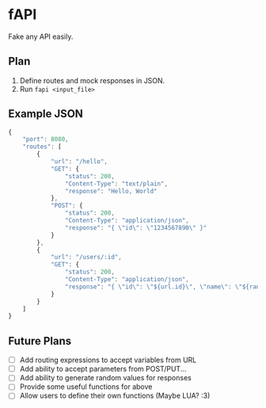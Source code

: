 # fAPI
Fake any API easily.

## Plan

1. Define routes and mock responses in JSON.
2. Run `fapi <input_file>`

## Example JSON

```js
{
    "port": 8080,
    "routes": [
        {
            "url": "/hello",
            "GET": {
                "status": 200,
                "Content-Type": "text/plain",
                "response": "Hello, World"
            },
            "POST": {
                "status": 200,
                "Content-Type": "application/json",
                "response": "{ \"id\": \"1234567890\" }"
            }
        },
        {
            "url": "/users/:id",
            "GET": {
                "status": 200,
                "Content-Type": "application/json",
                "response": "{ \"id\": \"${url.id}\", \"name\": \"${random_name()}\", \"age\": \"${random_int(18, 50)}\" }"
            }
        }
    ]
}
```

## Future Plans

- [ ] Add routing expressions to accept variables from URL
- [ ] Add ability to accept parameters from POST/PUT...
- [ ] Add ability to generate random values for responses
- [ ] Provide some useful functions for above
- [ ] Allow users to define their own functions (Maybe LUA? :3)
